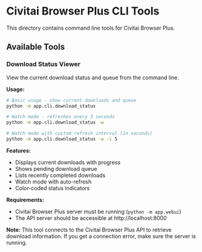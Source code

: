 # Civitai Browser Plus CLI Tools

This directory contains command line tools for Civitai Browser Plus.

## Available Tools

### Download Status Viewer

View the current download status and queue from the command line.

**Usage:**

```bash
# Basic usage - show current downloads and queue
python -m app.cli.download_status

# Watch mode - refreshes every 3 seconds
python -m app.cli.download_status -w

# Watch mode with custom refresh interval (in seconds)
python -m app.cli.download_status -w -i 5
```

**Features:**

- Displays current downloads with progress
- Shows pending download queue
- Lists recently completed downloads
- Watch mode with auto-refresh
- Color-coded status indicators

**Requirements:**

- Civitai Browser Plus server must be running (`python -m app.webui`)
- The API server should be accessible at http://localhost:8000

**Note:**
This tool connects to the Civitai Browser Plus API to retrieve download information.
If you get a connection error, make sure the server is running.
